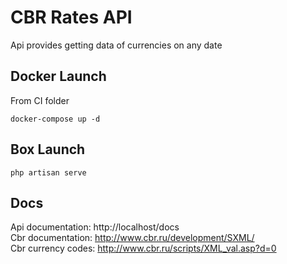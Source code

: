 # CBR Rates API
Api provides getting data of currencies on any date

## Docker Launch
From CI folder
```
docker-compose up -d
```

## Box Launch 
```
php artisan serve
```

## Docs
Api documentation: http://localhost/docs <br>
Cbr documentation: http://www.cbr.ru/development/SXML/ <br>
Cbr currency codes: http://www.cbr.ru/scripts/XML_val.asp?d=0